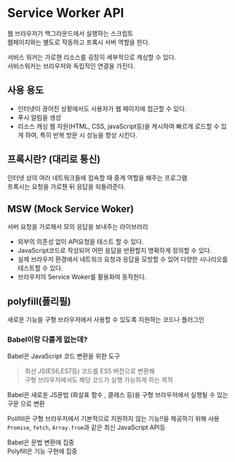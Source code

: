 # Service Worker API

웹 브라우저가 백그라운드에서 실행하는 스크립트  
웹페이지와는 별도로 작동하고 프록시 서버 역할을 한다.
  
서비스 워커는 가로챈 리소스를 굉장히 세부적으로 캐싱할 수 있다.  
서비스워커는 브라우저와 독립적인 연결을 가진다.  

## 사용 용도

- 인터넷이 끊어진 상황에서도 사용자가 웹 페이지에 접근할 수 있다.  
- 푸시 알림을 생성  
- 리소스 캐싱 웹 자원(HTML, CSS, javaScript등)을 캐시하여 빠르게 로드할 수 있게 하여, 특히 반복 방문 시 성능을 향상 시킨다.  

## 프록시란? (대리로 통신)  

인터넷 상의 여러 네트워크들에 접속할 때 중계 역할을 해주는 프로그램  
프록시는 요청을 가로챈 뒤 응답을 되돌려준다.  

## MSW (Mock Service Woker)

서버 요청을 가로채서 모의 응답을 보내주는 라이브러리  

- 외부의 의존성 없이 API요청을 테스트 할 수 있다.
- JavaScript코드로 작성되어 어떤 응답을 반환할지 명확하게 정의할 수 있다.
- 실제 브라우저 환경에서 네트워크 요청과 응답을 모방할 수 있어 다양한 시나리오를 테스트할 수 있다.
- 브라우저의 Service Woker를 활용화여 동작한다.

## polyfill(폴리필)  

새로운 기능을 구형 브라우저에서 사용할 수 있도록 지원하는 코드나 플러그인  

### Babel이랑 다를게 없는데? 

Babel은 JavaScript 코드 변환을 위한 도구  
> 최선 JS(ES6,ES7등) 코드를 ES5 버전으로 변환해   
> 구형 브라우저에서도 해당 코드가 실행 가능하게 하는 목적  

Babel은 새로운 JS문법 (화살표 함수 , 클래스 등)을 구형 브라우저에서 실행될 수 있는 구문 으로 변환  

Polifill은 구형 브라우저에서 기본적으로 지원하지 않는 기능!!을 제공하기 위해 사용  
`Promise`, `fetch`, `Array.from`과 같은 최신 JavaScript API등  

Babel은 문법 변환에 집중  
Polyfill은 기능 구현에 집중  